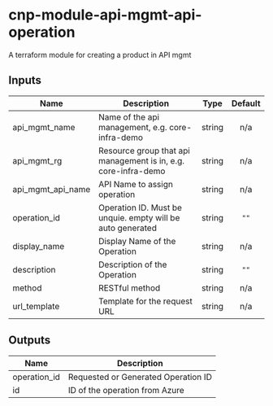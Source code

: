 # cnp-module-api-mgmt-api-operation

A terraform module for creating a product in API mgmt

## Inputs

| Name | Description | Type | Default |
|------|-------------|:----:|:-----:|
| api\_mgmt\_name | Name of the api management, e.g. core-infra-demo | string | n/a |
| api\_mgmt\_rg | Resource group that api management is in, e.g. core-infra-demo | string | n/a |
| api\_mgmt\_api\_name | API Name to assign operation | string |  n/a | 
| operation\_id | Operation ID. Must be unquie. empty will be auto generated | string | `""` | 
| display\_name | Display Name of the Operation | string |  n/a | 
| description | Description of the Operation | string | `""` | 
| method | RESTful method | string |  n/a | 
| url\_template | Template for the request URL | string |  n/a | 

## Outputs

| Name | Description |
|------|-------------|
| operation\_id | Requested or Generated Operation ID |
| id | ID of the operation from Azure |
